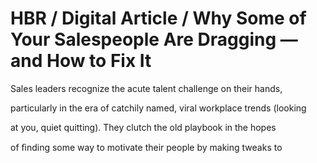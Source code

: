 # HBR / Digital Article / Why Some of Your Salespeople Are Dragging — and How to Fix It

Sales leaders recognize the acute talent challenge on their hands,

particularly in the era of catchily named, viral workplace trends (looking

at you, quiet quitting). They clutch the old playbook in the hopes

of ﬁnding some way to motivate their people by making tweaks to